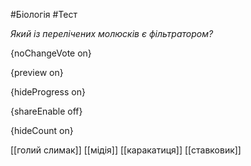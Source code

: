 #Біологія #Тест

*Який із перелічених молюсків є фільтратором?*

{noChangeVote on}

{preview on}

{hideProgress on}

{shareEnable off}

{hideCount on}

[[голий слимак]]
[[мідія]]
[[каракатиця]]
[[ставковик]]
